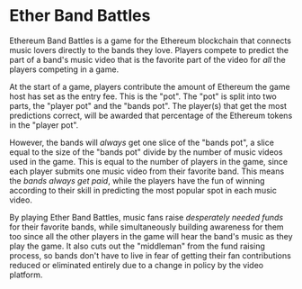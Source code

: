 # Ether Band Battles

Ethereum Band Battles is a game for the Ethereum blockchain that connects music lovers directly to the bands they love.  Players compete to predict the part of a band's music video that is the favorite part of the video for *all* the players competing in a game.

At the start of a game, players contribute the amount of Ethereum the game host has set as the entry fee.  This is the "pot".  The "pot" is split into two parts, the "player pot" and the "bands pot".    The player(s) that get the most predictions correct, will be awarded that percentage of the Ethereum tokens in the "player pot".  

However, the bands will *always* get one slice of the "bands pot", a slice equal to the size of the "bands pot" divide by the number of music videos used in the game.  This is equal to the number of players in the game, since each player submits one music video from their favorite band.  This means the *bands always get paid*, while the players have the fun of winning according to their skill in predicting the most popular spot in each music video.

By playing Ether Band Battles, music fans raise *desperately needed funds* for their favorite bands, while simultaneously building awareness for them too since all the other players in the game will hear the band's music as they play the game.  It also cuts out the "middleman" from the fund raising process, so bands don't have to live in fear of getting their fan contributions reduced or eliminated entirely due to a change in policy by the video platform.  
